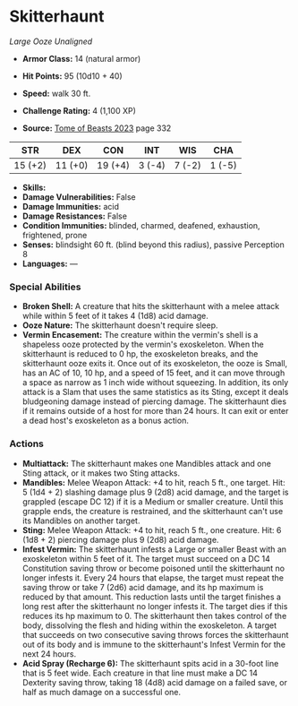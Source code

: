 # Skitterhaunt

*Large* *Ooze* *Unaligned*

- **Armor Class:** 14 (natural armor)
- **Hit Points:** 95 (10d10 + 40)
- **Speed:** walk 30 ft.

- **Challenge Rating:** 4 (1,100 XP)
- **Source:** [Tome of Beasts 2023](https://koboldpress.com/kpstore/product/tome-of-beasts-1-2023-edition/) page 332

| STR | DEX | CON | INT | WIS | CHA |
| --- | --- | --- | --- | --- | --- |
| 15 (+2) | 11 (+0) | 19 (+4) | 3 (-4) | 7 (-2) | 1 (-5) |

- **Skills:** 
- **Damage Vulnerabilities:** False
- **Damage Immunities:** acid
- **Damage Resistances:** False
- **Condition Immunities:** blinded, charmed, deafened, exhaustion, frightened, prone
- **Senses:** blindsight 60 ft. (blind beyond this radius), passive Perception 8
- **Languages:** —

### Special Abilities

- **Broken Shell:** A creature that hits the skitterhaunt with a melee attack while within 5 feet of it takes 4 (1d8) acid damage.
- **Ooze Nature:** The skitterhaunt doesn't require sleep.
- **Vermin Encasement:** The creature within the vermin's shell is a shapeless ooze protected by the vermin's exoskeleton. When the skitterhaunt is reduced to 0 hp, the exoskeleton breaks, and the skitterhaunt ooze exits it. Once out of its exoskeleton, the ooze is Small, has an AC of 10, 10 hp, and a speed of 15 feet, and it can move through a space as narrow as 1 inch wide without squeezing. In addition, its only attack is a Slam that uses the same statistics as its Sting, except it deals bludgeoning damage instead of piercing damage. The skitterhaunt dies if it remains outside of a host for more than 24 hours. It can exit or enter a dead host's exoskeleton as a bonus action.

### Actions

- **Multiattack:** The skitterhaunt makes one Mandibles attack and one Sting attack, or it makes two Sting attacks.
- **Mandibles:** Melee Weapon Attack: +4 to hit, reach 5 ft., one target. Hit: 5 (1d4 + 2) slashing damage plus 9 (2d8) acid damage, and the target is grappled (escape DC 12) if it is a Medium or smaller creature. Until this grapple ends, the creature is restrained, and the skitterhaunt can't use its Mandibles on another target.
- **Sting:** Melee Weapon Attack: +4 to hit, reach 5 ft., one creature. Hit: 6 (1d8 + 2) piercing damage plus 9 (2d8) acid damage.
- **Infest Vermin:** The skitterhaunt infests a Large or smaller Beast with an exoskeleton within 5 feet of it. The target must succeed on a DC 14 Constitution saving throw or become poisoned until the skitterhaunt no longer infests it. Every 24 hours that elapse, the target must repeat the saving throw or take 7 (2d6) acid damage, and its hp maximum is reduced by that amount. This reduction lasts until the target finishes a long rest after the skitterhaunt no longer infests it. The target dies if this reduces its hp maximum to 0. The skitterhaunt then takes control of the body, dissolving the flesh and hiding within the exoskeleton. A target that succeeds on two consecutive saving throws forces the skitterhaunt out of its body and is immune to the skitterhaunt's Infest Vermin for the next 24 hours.
- **Acid Spray (Recharge 6):** The skitterhaunt spits acid in a 30-foot line that is 5 feet wide. Each creature in that line must make a DC 14 Dexterity saving throw, taking 18 (4d8) acid damage on a failed save, or half as much damage on a successful one.
